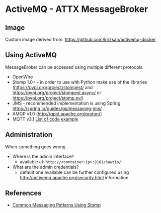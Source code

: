 # ActiveMQ - ATTX MessageBroker


## Image

Custom image derived from: https://github.com/krizsan/activemq-docker

## Using ActiveMQ

MessageBroker can be accessed using multiple different protocols.
* OpenWire
* Stomp 1.0+ - in order to use with Python make use of the libraries (https://pypi.org/project/stompest/ and https://pypi.org/project/stompest.async/ or https://pypi.org/project/stomp.py/)
* JMS - recommended implementation is using Spring https://spring.io/guides/gs/messaging-jms/
* AMQP v1.0 (http://qpid.apache.org/proton/)
* MQTT v3.1
[List of code example](http://activemq.apache.org/cross-language-clients.html)

## Administration

When something goes wrong.

* Where is the admin interface?
    * available at: `http://<container-ip>:8161/hawtio/`
* What are the admin credentials?
    * default one available can be further configured using http://activemq.apache.org/security.html information

## References

* [Common Messaging Patterns Using Stomp](https://www.devco.net/archives/2011/12/11/common-messaging-patterns-using-stomp.php)
